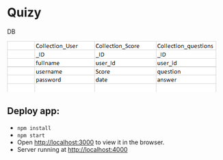 # Quizy



DB 

![DB_Structure](.\DB_Structure.png)



## Deploy app:
- `npm install`
- `npm start`
- Open [http://localhost:3000](http://localhost:3000) to view it in the browser.
- Server running at [http://localhost:4000](http://localhost:4000) 